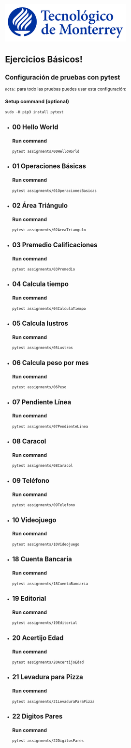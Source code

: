 ![Tec de Monterrey](images/logotecmty.png)
# Ejercicios Básicos!

## Configuración de pruebas con **pytest**

`nota:` para todo las pruebas puedes usar esta configuración:
### Setup command (optional)
```
sudo -H pip3 install pytest
```

- ## 00 Hello World
    ### Run command
    ```
    pytest assignments/00HelloWorld
    ```

- ## 01 Operaciones Básicas
    ### Run command
    ```
    pytest assignments/01OperacionesBasicas
    ```

- ## 02 Área Triángulo
    ### Run command
    ```
    pytest assignments/02AreaTriangulo
    ```

- ## 03 Premedio Calificaciones
    ### Run command
    ```
    pytest assignments/03Promedio
    ```

- ## 04 Calcula tiempo
    ### Run command
    ```
    pytest assignments/04CalculaTiempo
    ```

- ## 05 Calcula lustros
    ### Run command
    ```
    pytest assignments/05Lustros
    ```

- ## 06 Calcula peso por mes
    ### Run command
    ```
    pytest assignments/06Peso
    ```

- ## 07 Pendiente Línea
    ### Run command
    ```
    pytest assignments/07PendienteLinea
    ```

- ## 08 Caracol
    ### Run command
    ```
    pytest assignments/08Caracol
    ```

- ## 09 Teléfono
    ### Run command
    ```
    pytest assignments/09Telefono
    ```

- ## 10 Videojuego
    ### Run command
    ```
    pytest assignments/10Videojuego
    ```

- ## 18 Cuenta Bancaria
    ### Run command
    ```
    pytest assignments/18CuentaBancaria
    ```

- ## 19 Editorial
    ### Run command
    ```
    pytest assignments/19Editorial
    ```

- ## 20 Acertijo Edad
    ### Run command
    ```
    pytest assignments/20AcertijoEdad
    ```

- ## 21 Levadura para Pizza
    ### Run command
    ```
    pytest assignments/21LevaduraParaPizza
    ```

- ## 22 Digitos Pares
    ### Run command
    ```
    pytest assignments/22DigitosPares
    ```
